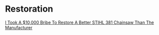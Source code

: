# Restoration
[I Took A $10,000 Bribe To Restore A Better STIHL 381 Chainsaw Than The Manufacturer](https://youtu.be/rbd_ZAEBouY)
